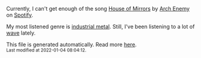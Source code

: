 
  Currently, I can't get enough of the song <a href="https://open.spotify.com/track/1mnIf0uQCOesEO4484G0iR">House of Mirrors</a> by <a href="https://open.spotify.com/artist/0DCw6lHkzh9t7f8Hb4Z0Sx">Arch Enemy</a> on <a href="https://open.spotify.com/user/9qz2xtkur2fengfsdcq8dd907?si=kq2SVrUkSNe0z1NJjpt7kg">Spotify</a>.

  My most listened genre is <a href="https://duckduckgo.com/?q=industrial metal music">industrial metal</a>.
  Still, I've been listening to a lot of <a href="https://duckduckgo.com/?q=wave music">wave</a> lately.

  This file is generated automatically. Read more <a href="https://github.com/CodeF0x/CodeF0x/blob/master/IMPORTANT.md">here</a>.
  <br>
  <sub>Last modified at 2022-01-04 08:04:12.</sub>
  